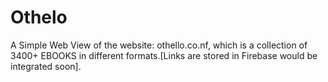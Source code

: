 # Othelo
A Simple Web View of the website: othello.co.nf, which is a collection of 3400+ EBOOKS in different formats.[Links are stored in Firebase would be integrated soon].
